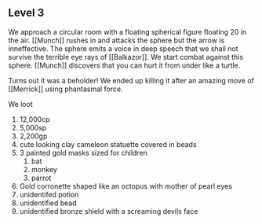 ## Level 3

We approach a circular room with a floating spherical figure floating 20 in the air. [[Munch]] rushes in and attacks the sphere but the arrow is inneffective. The sphere emits a voice in deep speech that we shall not survive the terrible eye rays of [[Balkazor]]. We start combat against this sphere. [[Munch]] discovers that you can hurt it from under like a turtle.

Turns out it was a beholder! We ended up killing it after an amazing move of [[Merrick]] using phantasmal force.

We loot
1. 12,000cp
2. 5,000sp
3. 2,200gp
4. cute looking clay cameleon statuette covered in beads
5. 3 painted gold masks sized for children
	1. bat
	2. monkey
	3. parrot
6. Gold corronette shaped like an octopus with mother of pearl eyes
7. unidentifed potion
8. unidentified bead
9. unidentified bronze shield with a screaming devils face